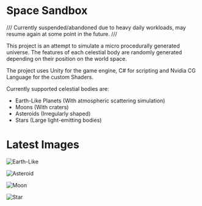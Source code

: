 # Space Sandbox

/// Currently suspended/abandoned due to heavy daily workloads, may resume again at some point in the future. ///

This project is an attempt to simulate a micro procedurally generated universe. The features of each celestial body are randomly generated depending on their position on the world space.

The project uses Unity for the game engine, C# for scripting and Nvidia CG Language for the custom Shaders.

Currently supported celestial bodies are:
 - Earth-Like Planets (With atmospheric scattering simulation)
 - Moons (With craters)
 - Asteroids (Irregularly shaped)
 - Stars (Large light-emitting bodies)

# Latest Images
![Earth-Like](https://user-images.githubusercontent.com/16520125/95327618-9d33ab80-08a4-11eb-9637-21928e082087.png)

![Asteroid](https://user-images.githubusercontent.com/16520125/95327632-a4f35000-08a4-11eb-9787-4cfa2291844e.png)

![Moon](https://user-images.githubusercontent.com/16520125/95327668-b0df1200-08a4-11eb-961b-489873c4af03.png)

![Star](https://user-images.githubusercontent.com/16520125/95028747-da305000-06a2-11eb-8023-5716711990d6.png)

